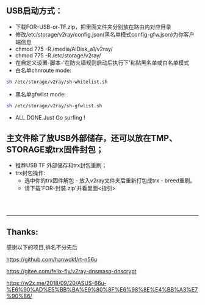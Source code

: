 ## USB启动方式：
* 下载FOR-USB-or-TF.zip，把里面文件夹分别放在路由内对应目录
* 修改/etc/storage/v2ray/config.json(黑名单模式config-gfw.json)为你客户端信息
* chmod 775 -R /media/AiDisk_a1/v2ray/
* chmod 775 -R /etc/storage/v2ray/
* 在自定义设置-脚本-'在防火墙规则启动后执行下'粘贴黑名单或白名单模式
* 白名单chnroute mode:
```Bash
sh /etc/storage/v2ray/sh-whitelist.sh
```

* 黑名单gfwlist mode:
```Bash
sh /etc/storage/v2ray/sh-gfwlist.sh
```

* ALL DONE.Just Go surfing !

## 主文件除了放USB外部储存，还可以放在TMP、STORAGE或trx固件封包；
* 推荐USB TF 外部储存和trx封包重刷； 
* trx封包操作:
    * 选中你的trx固件解包 - 放入v2ray文件夹后重新打包成trx - breed重刷。
    * 请下载'FOR-封装.zip'并看里面<指引>

 <br>
  
 <br>
 
-------------
## Thanks:
感谢以下的项目,排名不分先后

https://github.com/hanwckf/rt-n56u

https://gitee.com/felix-fly/v2ray-dnsmasq-dnscrypt

https://w2x.me/2018/09/20/ASUS-66u-%E6%90%AD%E5%BB%BA%E9%80%8F%E6%98%8E%E4%BB%A3%E7%90%86/
